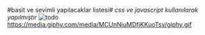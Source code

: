 #basit ve sevimli yapılacaklar listesi#
_css ve javascript kullanılarak yapılmıştır_
![todo](https://user-images.githubusercontent.com/116838690/208433107-e140503f-3de2-4b67-9d9d-5383c67cc96b.jpg)
https://media.giphy.com/media/MCUnNjuMDfjKKuoTsv/giphy.gif

